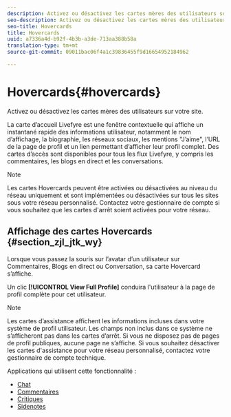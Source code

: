 ```yaml
---
description: Activez ou désactivez les cartes mères des utilisateurs sur votre site.
seo-description: Activez ou désactivez les cartes mères des utilisateurs sur votre site.
seo-title: Hovercards
title: Hovercards
uuid: a7336a4d-b92f-4b3b-a3de-713aa388b58a
translation-type: tm+mt
source-git-commit: 09011bac06f4a1c39836455f9d16654952184962

---
```



# Hovercards{#hovercards}

Activez ou désactivez les cartes mères des utilisateurs sur votre site.

La carte d’accueil Livefyre est une fenêtre contextuelle qui affiche un instantané rapide des informations utilisateur, notamment le nom d’affichage, la biographie, les réseaux sociaux, les mentions "J’aime", l’URL de la page de profil et un lien permettant d’afficher leur profil complet. Des cartes d’accès sont disponibles pour tous les flux Livefyre, y compris les commentaires, les blogs en direct et les conversations.

>[!NOTE]
>
>Les cartes Hovercards peuvent être activées ou désactivées au niveau du réseau uniquement et sont implémentées ou désactivées sur tous les sites sous votre réseau personnalisé. Contactez votre gestionnaire de compte si vous souhaitez que les cartes d'arrêt soient activées pour votre réseau.

## Affichage des cartes Hovercards {#section_zjl_jtk_wy}

Lorsque vous passez la souris sur l’avatar d’un utilisateur sur Commentaires, Blogs en direct ou Conversation, sa carte Hovercard s’affiche.

Un clic **[!UICONTROL View Full Profile]** conduira l'utilisateur à la page de profil complète pour cet utilisateur.

>[!NOTE]
>
>Les cartes d’assistance affichent les informations incluses dans votre système de profil utilisateur. Les champs non inclus dans ce système ne s’afficheront pas dans les cartes d’arrêt. Si vous ne disposez pas de pages de profil publiques, aucune page ne s’affiche. Si vous souhaitez désactiver les cartes d'assistance pour votre réseau personnalisé, contactez votre gestionnaire de compte technique.



Applications qui utilisent cette fonctionnalité :

* [Chat](/help/using/c-about-apps/c-chat-app/c-chat-app.md#c_chat_app)
* [Commentaires](/help/using/c-about-apps/c-comments/c-comments.md)
* [Critiques](/help/using/c-about-apps/c-reviews-app/c-reviews-app.md#c_reviews_app)
* [Sidenotes](/help/using/c-about-apps/c-sidenotes-app/c-sidenotes-app.md#c_sidenotes_app)

